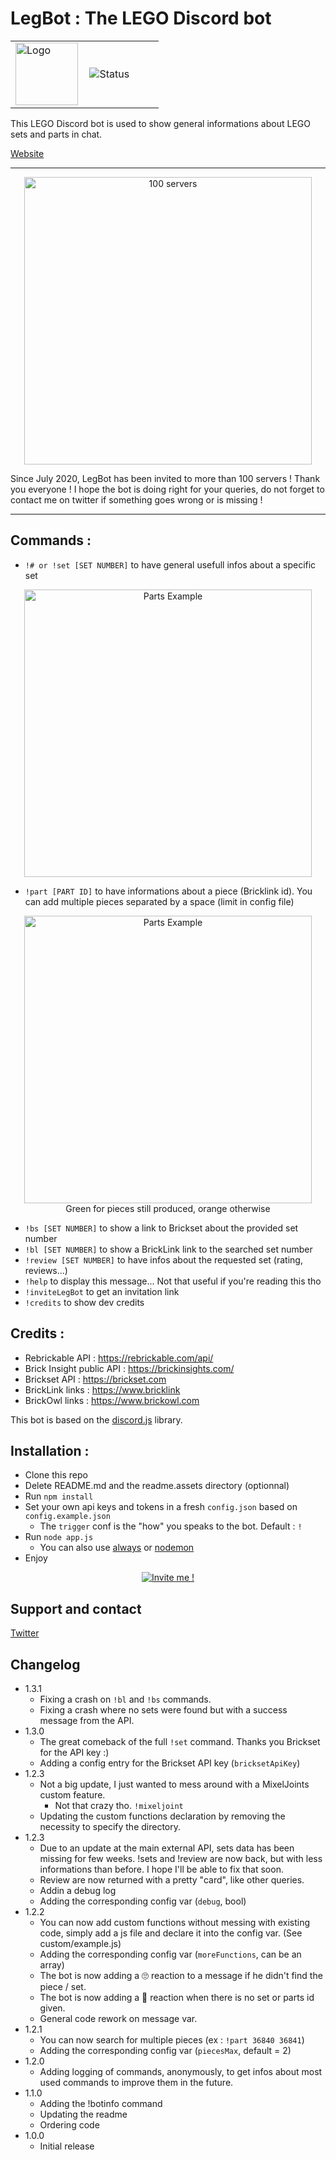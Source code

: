 # LegBot : The LEGO Discord bot

<!-- > Yes, hybdid html markdown, sorry :( <--->

<p align="center">
<table style="width:100%; border: none;" align="center">
<td style="width:49%; border: none;">
<img height="100" src="https://github.com/ThibautPlg/Discord-LEGO-Bot/raw/master/readme.assets/legBot.png" alt="Logo">
</td>
<td style="width:49%; border: none;">
<img src="https://discordbots.org/api/widget/status/666184693531672608.svg" alt="Status">
</td>
</div>
</table>
</p>

This LEGO Discord bot is used to show general informations about LEGO sets and parts in chat.

[Website](https://thibautplg.github.io/legbot/)
<hr>

<p align="center">
<img width="460" src="https://github.com/ThibautPlg/Discord-LEGO-Bot/raw/master/readme.assets/100servs.png" alt="100 servers">

Since July 2020, LegBot has been invited to more than 100 servers ! Thank you everyone ! I hope the bot is doing right for your queries, do not forget to contact me on twitter if something goes wrong or is missing !
</p>
<hr>

## Commands :
- `!# or !set [SET NUMBER]` to have general usefull infos about a specific set
<p align="center">
	<img width="460" src="https://github.com/ThibautPlg/Discord-LEGO-Bot/raw/master/readme.assets/set-example.png" alt="Parts Example">

</p>


- `!part [PART ID]` to have informations about a piece (Bricklink id). You can add multiple pieces separated by a space (limit in config file)
<p align="center">
	<img width="460" src="https://github.com/ThibautPlg/Discord-LEGO-Bot/raw/master/readme.assets/part-example.png" alt="Parts Example"> <br> Green for pieces still produced, orange otherwise
</p>

- `!bs [SET NUMBER]`  to show a link to Brickset about the provided set number
- `!bl [SET NUMBER]`  to show a BrickLink link to the searched set number
- `!review [SET NUMBER]`  to have infos about the requested set (rating, reviews...)
- `!help`  to display this message... Not that useful if you're reading this tho
- `!inviteLegBot`  to get an invitation link
- `!credits`  to show dev credits


## Credits :
- Rebrickable API : https://rebrickable.com/api/
- Brick Insight public API : https://brickinsights.com/
- Brickset API : https://brickset.com
- BrickLink links : https://www.bricklink
- BrickOwl links : https://www.brickowl.com

This bot is based on the [discord.js](https://discord.js.org/) library.


## Installation :
- Clone this repo
- Delete README.md and the readme.assets directory (optionnal)
- Run `npm install`
- Set your own api keys and tokens in a fresh `config.json` based on `config.example.json`
  - The `trigger` conf is the "how" you speaks to the bot. Default :  `!`
- Run `node app.js`
  - You can also use [always](https://www.npmjs.com/package/always) or [nodemon](https://nodemon.io/)
- Enjoy


<p align="center">
	<a href="https://discordapp.com/oauth2/authorize?client_id=666184693531672608&scope=bot&permissions=0">
	<img src="https://github.com/ThibautPlg/Discord-LEGO-Bot/raw/master/readme.assets/invitebutton.png" alt="Invite me !"> </a>
</p>

## Support and contact
[Twitter](https://twitter.com/thibaut_plg)

## Changelog

- 1.3.1
  - Fixing a crash on `!bl` and `!bs` commands.
  - Fixing a crash where no sets were found but with a success message from the API.
- 1.3.0
  - The great comeback of the full `!set` command. Thanks you Brickset for the API key :)
  - Adding a config entry for the Brickset API key (`bricksetApiKey`)
- 1.2.3
  - Not a big update, I just wanted to mess around with a MixelJoints custom feature.
    - Not that crazy tho. `!mixeljoint`
  - Updating the custom functions declaration by removing the necessity to specify the directory.
- 1.2.3
  - Due to an update at the main external API, sets data has been missing for few weeks. !sets and !review are now back, but with less informations than before. I hope I'll be able to fix that soon.
  - Review are now returned with a pretty "card", like other queries.
  - Addin a debug log
  - Adding the corresponding config var (`debug`, bool)
- 1.2.2
  - You can now add custom functions without messing with existing code, simply add a js file and declare it into the config var. (See custom/example.js)
  - Adding the corresponding config var (`moreFunctions`, can be an array)
  - The bot is now adding a 🙄 reaction to a message if he didn't find the piece / set.
  - The bot is now adding a 🤔 reaction when there is no set or parts id given.
  - General code rework on message var.
- 1.2.1
  - You can now search for multiple pieces (ex : `!part 36840 36841`)
  - Adding the corresponding config var (`piecesMax`, default = 2)
- 1.2.0
  - Adding logging of commands, anonymously, to get infos about most used commands to improve them in the future.
- 1.1.0
  - Adding the !botinfo command
  - Updating the readme
  - Ordering code
- 1.0.0
  - Initial release
